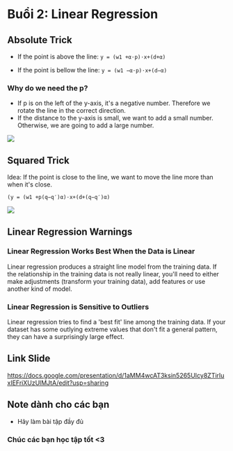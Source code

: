 #  Buổi 2: Linear Regression 

## Absolute Trick
- If the point is above the line:
`y = (w1 +α⋅p)⋅x+(d+α)` 

- If the point is bellow the line:
`y = (w1 −α⋅p)⋅x+(d−α)` 

### Why do we need the p?
- If p is on the left of the y-axis, it's a negative number. Therefore we rotate the line in the correct direction.
- If the distance to the y-axis is small, we want to add a small number. Otherwise, we are going to add a large number.

![](https://www.upsieutoc.com/images/2019/09/19/Screen-Shot-2019-09-19-at-12.20.53-AM.png)

## Squared Trick
Idea: If the point is close to the line, we want to move the line more than when it's close.

`(y = (w1 +p(q−q′)α)⋅x+(d+(q−q′)α)`  

![](https://www.upsieutoc.com/images/2019/09/19/imagee424c0d476b032c5.png)

## Linear Regression Warnings
### Linear Regression Works Best When the Data is Linear
Linear regression produces a straight line model from the training data. If the relationship in the training data is not really linear, you'll need to either make adjustments (transform your training data), add features or use another kind of model.
### Linear Regression is Sensitive to Outliers
Linear regression tries to find a 'best fit' line among the training data. If your dataset has some outlying extreme values that don't fit a general pattern, they can have a surprisingly large effect.

## Link Slide
https://docs.google.com/presentation/d/1aMM4wcAT3ksin5265UIcy8ZTirIuxIEFriXUzUlMJtA/edit?usp=sharing

## Note dành cho các bạn
 - Hãy làm bài tập đầy đủ


### Chúc các bạn học tập tốt <3